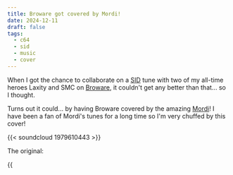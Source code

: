```yaml
---
title: Broware got covered by Mordi!
date: 2024-12-11
draft: false
tags:
  - c64
  - sid
  - music
  - cover
---
```

When I got the chance to collaborate on a [SID](/tags/sid) tune with two of my all-time heroes Laxity and SMC on [Broware](/posts/broware), it couldn't get any better than that... so I thought.

Turns out it could... by having Broware covered by the amazing [Mordi](https://soundcloud.com/mordi-1)! I have been a fan of Mordi's tunes for a long time so I'm very chuffed by this cover!


{{< soundcloud 1979610443 >}}

The original:

{{<audio src="/posts/broware/broware.mp3" caption="Broware, by Laxity, Youth and SMC" >}}
